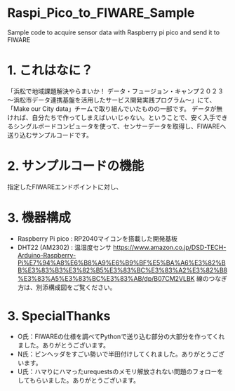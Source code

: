# Raspi_Pico_to_FIWARE_Sample
 Sample code to acquire sensor data with Raspberry pi pico and send it to FIWARE

# 1. これはなに？
「浜松で地域課題解決やらまいか！ データ・フュージョン・キャンプ２０２３ ～浜松市データ連携基盤を活用したサービス開発実践プログラム～」にて、「Make our City data」チームで取り組んでいたものの一部です。
データが無ければ、自分たちで作ってしまえばいいじゃない。ということで、安く入手できるシングルボードコンピュータを使って、センサーデータを取得し、FIWAREへ送り込むサンプルコードです。

# 2. サンプルコードの機能
指定したFIWAREエンドポイントに対し、

# 3. 機器構成
- Raspberry Pi pico : RP2040マイコンを搭載した開発基板
- DHT22 (AM2302) : 温湿度センサ
  https://www.amazon.co.jp/DSD-TECH-Arduino-Raspberry-Pi%E7%94%A8%E6%B8%A9%E6%B9%BF%E5%BA%A6%E3%82%BB%E3%83%B3%E3%82%B5%E3%83%BC%E3%83%A2%E3%82%B8%E3%83%A5%E3%83%BC%E3%83%AB/dp/B07CM2VLBK
線のつなぎ方は、別添構成図をご覧ください。

# 3. SpecialThanks
- O氏：FIWAREの仕様を調べてPythonで送り込む部分の大部分を作ってくれました。ありがとうございます。
- N氏：ピンヘッダをすごい勢いで半田付けしてくれました。ありがとうございます。
- U氏：ハマりにハマったurequestsのメモリ解放されない問題のフォローをしてもらいました。ありがとうございます。

